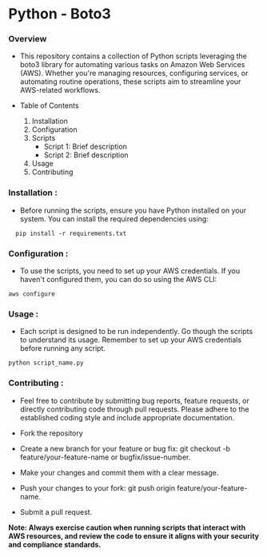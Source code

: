 # Python - Boto3

### Overview
* This repository contains a collection of Python scripts leveraging the boto3 library for automating various tasks on Amazon Web Services (AWS). Whether you're managing resources, configuring services, or automating routine operations, these scripts aim to streamline your AWS-related workflows.

* Table of Contents
  1. Installation
  2. Configuration
  3. Scripts
     * Script 1: Brief description
     * Script 2: Brief description
  4. Usage
  5. Contributing
    
### Installation : 
  * Before running the scripts, ensure you have Python installed on your system. You can install the required dependencies using:
```
  pip install -r requirements.txt
```
### Configuration :
  * To use the scripts, you need to set up your AWS credentials. If you haven't configured them, you can do so using the AWS CLI:
```
aws configure
```
### Usage :
  * Each script is designed to be run independently. Go though the scripts to understand its usage. Remember to set up your AWS credentials before running any script.
```
python script_name.py
```
### Contributing : 
  * Feel free to contribute by submitting bug reports, feature requests, or directly contributing code through pull requests. Please adhere to the established coding style and include appropriate documentation.

  * Fork the repository 
  * Create a new branch for your feature or bug fix: git checkout -b feature/your-feature-name or bugfix/issue-number.
  * Make your changes and commit them with a clear message.
  * Push your changes to your fork: git push origin feature/your-feature-name.
  * Submit a pull request.

**Note: Always exercise caution when running scripts that interact with AWS resources, and review the code to ensure it aligns with your security and compliance standards.**
